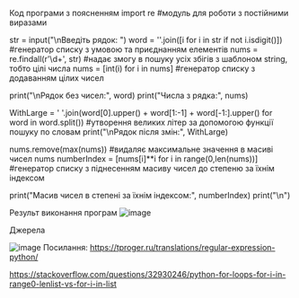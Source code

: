 Код програми з поясненням
import re #модуль для роботи з постійними виразами

str = input("\nВведіть рядок: ")
word = ''.join([i for i in str if not i.isdigit()]) #генератор списку з умовою та приєднанням елементів
nums = re.findall(r'\d+', str) #надає змогу в пошуку усіх збігів з шаблоном string, тобто цілі числа
nums = [int(i) for i in nums] #генератор списку з додаванням цілих чисел

print("\nРядок без чисел:", word)
print("Числа з рядка:", nums)

WithLarge = ' '.join(word[0].upper() + word[1:-1] + word[-1:].upper() for word in word.split()) #утворення великих літер за допомогою функції пошуку по словам
print("\nРядок після змін:", WithLarge)

nums.remove(max(nums)) #видаляє максимальне значення в масиві чисел nums
numberIndex = [nums[i]**i for i in range(0,len(nums))] #генератор списку з піднесенням масиву чисел до степеню за їхнім індексом

print("Масив чисел в степені за їхнім індексом:", numberIndex)
print("\n")


Результ виконання програм
![image](https://user-images.githubusercontent.com/86926470/124712383-ef732d00-df07-11eb-8a0e-05c5fe1f3cf8.png)


Джерела

![image](https://user-images.githubusercontent.com/86926470/124712916-8d66f780-df08-11eb-8572-bcc04447ccb5.png)
 Посилання: https://tproger.ru/translations/regular-expression-python/ 
 
 https://stackoverflow.com/questions/32930246/python-for-loops-for-i-in-range0-lenlist-vs-for-i-in-list 
